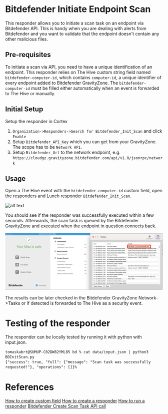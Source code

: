 # Bitdefender Initiate Endpoint Scan

This responder allows you to initiate a scan task on an endpoint via Bitdefender API. This is handy when you are dealing with alerts from Bitdefender and you want to validate that the endpoint doesn't contain any other malicious files.

## Pre-requisites

To initiate a scan via API, you need to have a unique identification of an endpoint. This responder relies on The Hive custom string field named `bitdefender-computer-id`, which contains `computer-id`, a unique identifier of every endpoint added to Bitdefender GravityZone. The `bitdefender-computer-id` must be filled either automatically when an event is forwarded to The Hive or manually.

## Initial Setup

Setup the responder in Cortex

1. `Organization->Responders->Search for Bitdefender_Init_Scan` and click `Enable`
2. Setup `Bitdefender_API_Key` which you can get from your GravityZone. The scope has to be `Network API`.
3. Setup `Bitdefender_Url` to the network endpoint, e.g. `https://cloudgz.gravityzone.bitdefender.com/api/v1.0/jsonrpc/network`

## Usage

Open a The Hive event with the `bitdefender-computer-id` custom field, open the responders and Lunch responder `Bitdefender_Init_Scan`.

![alt text](data/responder_use.gif?raw=true)

You should see if the responder was successfully executed within a few seconds. Afterwards, the scan task is queued by the Bitdefender GravityZone and executed when the endpoint in question connects back.

![alt text](data/the_hive_bd_scan_init.png?raw=true)

The results can be later checked in the Bitdefender GravityZone Network->Tasks or if detected is forwarded to The Hive as a security event.

# Testing of the responder

The responder can be locally tested by running it with python with input.json.

```
tomaskabrt@SUMUP-C02DW82YML85 bd % cat data/input.json | python3 BDInitScan.py
{"success": true, "full": {"message": "Scan task was successfully requested!"}, "operations": []}%
```

# References
[How to create custom field](https://docs.thehive-project.org/thehive/user-guides/administrators/custom-fields/)
[How to create a responder](https://github.com/TheHive-Project/CortexDocs/blob/master/api/how-to-create-a-responder.md)
[How to run a responder](https://docs.thehive-project.org/cortex/installation-and-configuration/analyzers-responders/#run-you-own-analyzers-responders)
[Bitdefender Create Scan Task API call](https://www.bitdefender.com/business/support/en/77209-128495-createscantask.html)
